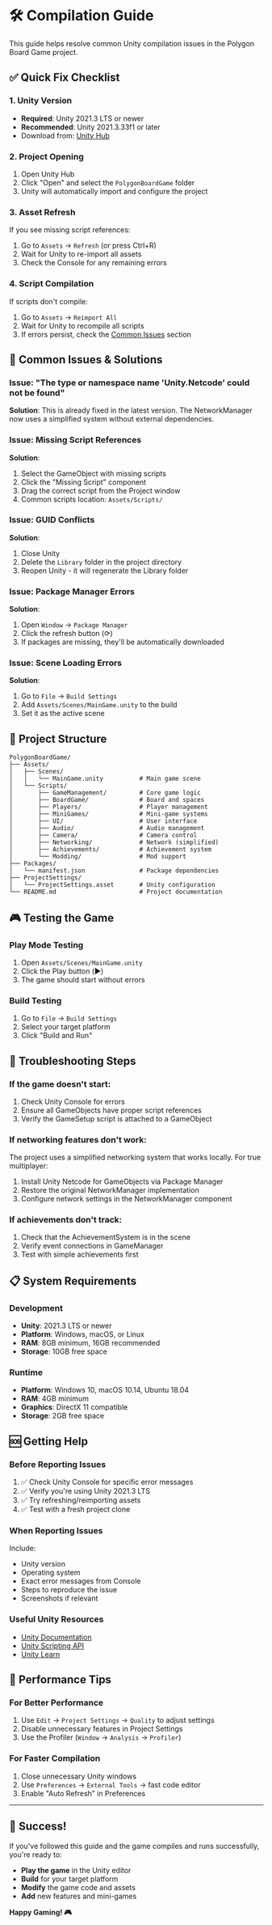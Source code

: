 # 🛠️ Compilation Guide

This guide helps resolve common Unity compilation issues in the Polygon Board Game project.

## ✅ Quick Fix Checklist

### 1. **Unity Version**
- **Required**: Unity 2021.3 LTS or newer
- **Recommended**: Unity 2021.3.33f1 or later
- Download from: [Unity Hub](https://unity3d.com/get-unity/download)

### 2. **Project Opening**
1. Open Unity Hub
2. Click "Open" and select the `PolygonBoardGame` folder
3. Unity will automatically import and configure the project

### 3. **Asset Refresh**
If you see missing script references:
1. Go to `Assets` → `Refresh` (or press Ctrl+R)
2. Wait for Unity to re-import all assets
3. Check the Console for any remaining errors

### 4. **Script Compilation**
If scripts don't compile:
1. Go to `Assets` → `Reimport All`
2. Wait for Unity to recompile all scripts
3. If errors persist, check the [Common Issues](#common-issues) section

## 🔧 Common Issues & Solutions

### **Issue: "The type or namespace name 'Unity.Netcode' could not be found"**
**Solution**: This is already fixed in the latest version. The NetworkManager now uses a simplified system without external dependencies.

### **Issue: Missing Script References**
**Solution**: 
1. Select the GameObject with missing scripts
2. Click the "Missing Script" component
3. Drag the correct script from the Project window
4. Common scripts location: `Assets/Scripts/`

### **Issue: GUID Conflicts**
**Solution**:
1. Close Unity
2. Delete the `Library` folder in the project directory
3. Reopen Unity - it will regenerate the Library folder

### **Issue: Package Manager Errors**
**Solution**:
1. Open `Window` → `Package Manager`
2. Click the refresh button (⟳)
3. If packages are missing, they'll be automatically downloaded

### **Issue: Scene Loading Errors**
**Solution**:
1. Go to `File` → `Build Settings`
2. Add `Assets/Scenes/MainGame.unity` to the build
3. Set it as the active scene

## 📁 Project Structure

```
PolygonBoardGame/
├── Assets/
│   ├── Scenes/
│   │   └── MainGame.unity          # Main game scene
│   └── Scripts/
│       ├── GameManagement/         # Core game logic
│       ├── BoardGame/              # Board and spaces
│       ├── Players/                # Player management
│       ├── MiniGames/              # Mini-game systems
│       ├── UI/                     # User interface
│       ├── Audio/                  # Audio management
│       ├── Camera/                 # Camera control
│       ├── Networking/             # Network (simplified)
│       ├── Achievements/           # Achievement system
│       └── Modding/                # Mod support
├── Packages/
│   └── manifest.json               # Package dependencies
├── ProjectSettings/
│   └── ProjectSettings.asset       # Unity configuration
└── README.md                       # Project documentation
```

## 🎮 Testing the Game

### **Play Mode Testing**
1. Open `Assets/Scenes/MainGame.unity`
2. Click the Play button (▶️)
3. The game should start without errors

### **Build Testing**
1. Go to `File` → `Build Settings`
2. Select your target platform
3. Click "Build and Run"

## 🔄 Troubleshooting Steps

### **If the game doesn't start:**
1. Check Unity Console for errors
2. Ensure all GameObjects have proper script references
3. Verify the GameSetup script is attached to a GameObject

### **If networking features don't work:**
The project uses a simplified networking system that works locally. For true multiplayer:
1. Install Unity Netcode for GameObjects via Package Manager
2. Restore the original NetworkManager implementation
3. Configure network settings in the NetworkManager component

### **If achievements don't track:**
1. Check that the AchievementSystem is in the scene
2. Verify event connections in GameManager
3. Test with simple achievements first

## 📋 System Requirements

### **Development**
- **Unity**: 2021.3 LTS or newer
- **Platform**: Windows, macOS, or Linux
- **RAM**: 8GB minimum, 16GB recommended
- **Storage**: 10GB free space

### **Runtime**
- **Platform**: Windows 10, macOS 10.14, Ubuntu 18.04
- **RAM**: 4GB minimum
- **Graphics**: DirectX 11 compatible
- **Storage**: 2GB free space

## 🆘 Getting Help

### **Before Reporting Issues**
1. ✅ Check Unity Console for specific error messages
2. ✅ Verify you're using Unity 2021.3 LTS
3. ✅ Try refreshing/reimporting assets
4. ✅ Test with a fresh project clone

### **When Reporting Issues**
Include:
- Unity version
- Operating system
- Exact error messages from Console
- Steps to reproduce the issue
- Screenshots if relevant

### **Useful Unity Resources**
- [Unity Documentation](https://docs.unity3d.com/)
- [Unity Scripting API](https://docs.unity3d.com/ScriptReference/)
- [Unity Learn](https://learn.unity.com/)

## 🚀 Performance Tips

### **For Better Performance**
1. Use `Edit` → `Project Settings` → `Quality` to adjust settings
2. Disable unnecessary features in Project Settings
3. Use the Profiler (`Window` → `Analysis` → `Profiler`)

### **For Faster Compilation**
1. Close unnecessary Unity windows
2. Use `Preferences` → `External Tools` → fast code editor
3. Enable "Auto Refresh" in Preferences

---

## 🎉 Success!

If you've followed this guide and the game compiles and runs successfully, you're ready to:
- **Play the game** in the Unity editor
- **Build** for your target platform
- **Modify** the game code and assets
- **Add** new features and mini-games

**Happy Gaming! 🎮**